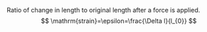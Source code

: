 Ratio of change in length to original length after a force is applied.
$$
\mathrm{strain}=\epsilon=\frac{\Delta l}{l_{0}}
$$
